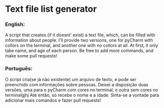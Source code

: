 # Text file list generator
<h3>English:</h3>
 A script that creates (if it doesnt' exist) a text file, which, can be filled with information about people.
 I'll provide two versions, one for pyCharm with collors on the terminal, and another one with no collors at all.
 At first, it only take name, and age of each person. 
 Be free to add more commands, and make some pull requests!

<h3>Português:</h3>
O script cria(se já não existente) um arquivo de texto, e pode ser preenchido com informações sobre pessoas.
Deixei a disposição duas versões, uma para o pyCharm com cores no terminal, e outra sem cores no terminalgjhj
Até então, só recebe o nome e a idade.
Sinta-se a vontade para adicionar mais comandos e fazer pull requests!
